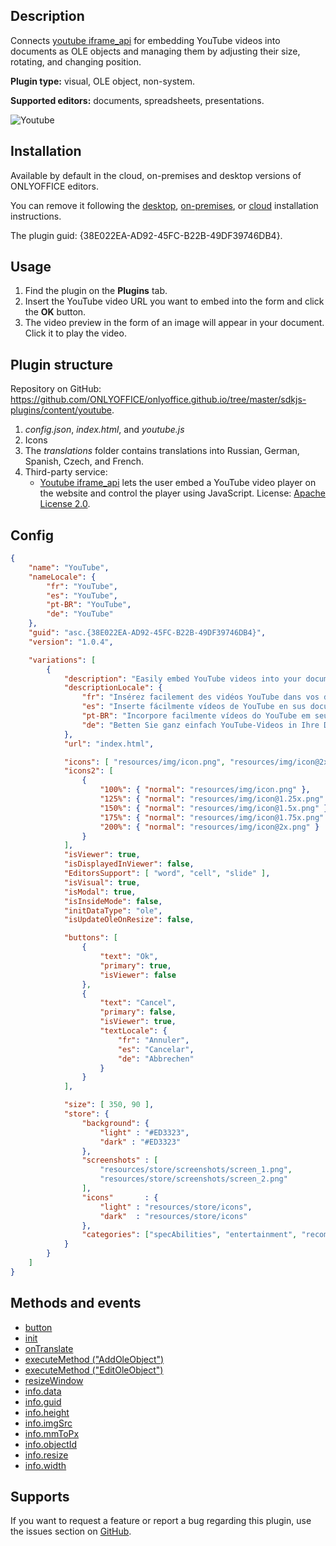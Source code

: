 ## Description

Connects [youtube iframe\_api](https://developers.google.com/youtube/iframe_api_reference) for embedding YouTube videos into documents as OLE objects and managing them by adjusting their size, rotating, and changing position.

**Plugin type:** visual, OLE object, non-system.

**Supported editors:** documents, spreadsheets, presentations.

![Youtube](/assets/images/plugins/gifs/youtube.gif)

## Installation

Available by default in the cloud, on-premises and desktop versions of ONLYOFFICE editors.

You can remove it following the [desktop](../../Adding%20plugins/ONLYOFFICE%20Desktop%20Editors/index.md), [on-premises](../../Adding%20plugins/ONLYOFFICE%20Docs%20on-premises/index.md), or [cloud](../../Adding%20plugins/ONLYOFFICE%20Cloud/index.md) installation instructions.

The plugin guid: {38E022EA-AD92-45FC-B22B-49DF39746DB4}.

## Usage

1. Find the plugin on the **Plugins** tab.
2. Insert the YouTube video URL you want to embed into the form and click the **OK** button.
3. The video preview in the form of an image will appear in your document. Click it to play the video.

## Plugin structure

Repository on GitHub: <https://github.com/ONLYOFFICE/onlyoffice.github.io/tree/master/sdkjs-plugins/content/youtube>.

1. *config.json*, *index.html*, and *youtube.js*
2. Icons
3. The *translations* folder contains translations into Russian, German, Spanish, Czech, and French.
4. Third-party service:
   * [Youtube iframe\_api](https://developers.google.com/youtube/iframe_api_reference) lets the user embed a YouTube video player on the website and control the player using JavaScript. License: [Apache License 2.0](https://www.apache.org/licenses/LICENSE-2.0).

## Config

``` json
{
    "name": "YouTube",
    "nameLocale": {
        "fr": "YouTube",
        "es": "YouTube",
        "pt-BR": "YouTube",
        "de": "YouTube"
    },
    "guid": "asc.{38E022EA-AD92-45FC-B22B-49DF39746DB4}",
    "version": "1.0.4",

    "variations": [
        {
            "description": "Easily embed YouTube videos into your documents.",
            "descriptionLocale": {
                "fr": "Insérez facilement des vidéos YouTube dans vos documents.",
                "es": "Inserte fácilmente vídeos de YouTube en sus documentos.",
                "pt-BR": "Incorpore facilmente vídeos do YouTube em seus documentos.",
                "de": "Betten Sie ganz einfach YouTube-Videos in Ihre Dokumente ein."
            },
            "url": "index.html",

            "icons": [ "resources/img/icon.png", "resources/img/icon@2x.png" ],
            "icons2": [
                {
                    "100%": { "normal": "resources/img/icon.png" },
                    "125%": { "normal": "resources/img/icon@1.25x.png" },
                    "150%": { "normal": "resources/img/icon@1.5x.png" },
                    "175%": { "normal": "resources/img/icon@1.75x.png" },
                    "200%": { "normal": "resources/img/icon@2x.png" }
                }
            ],
            "isViewer": true,
            "isDisplayedInViewer": false,
            "EditorsSupport": [ "word", "cell", "slide" ],
            "isVisual": true,
            "isModal": true,
            "isInsideMode": false,
            "initDataType": "ole",
            "isUpdateOleOnResize": false,

            "buttons": [
                {
                    "text": "Ok",
                    "primary": true,
                    "isViewer": false
                },
                {
                    "text": "Cancel",
                    "primary": false,
                    "isViewer": true,
                    "textLocale": {
                        "fr": "Annuler",
                        "es": "Cancelar",
                        "de": "Abbrechen"
                    }
                }
            ],

            "size": [ 350, 90 ],
            "store": {
                "background": {
                    "light" : "#ED3323",
                    "dark" : "#ED3323"
                },
                "screenshots" : [
                    "resources/store/screenshots/screen_1.png",
                    "resources/store/screenshots/screen_2.png"
                ],
                "icons"       : {
                    "light" : "resources/store/icons",
                    "dark"  : "resources/store/icons"
                },
                "categories": ["specAbilities", "entertainment", "recommended"]
            }
        }
    ]
}
```

## Methods and events

* [button](/plugin/events/button)
* [init](/plugin/events/init)
* [onTranslate](/plugin/events/ontranslate)
* [executeMethod ("AddOleObject")](/plugin/executemethod/common/addoleobject)
* [executeMethod ("EditOleObject")](/plugin/executemethod/common/editoleobject)
* [resizeWindow](/plugin/resizewindow)
* [info.data](/plugin/info#data)
* [info.guid](/plugin/info#guid)
* [info.height](/plugin/info#height)
* [info.imgSrc](/plugin/info#imgSrc)
* [info.mmToPx](/plugin/info#mmToPx)
* [info.objectId](/plugin/info#objectId)
* [info.resize](/plugin/info#resize)
* [info.width](/plugin/info#width)

## Supports

If you want to request a feature or report a bug regarding this plugin, use the issues section on [GitHub](https://github.com/ONLYOFFICE/onlyoffice.github.io/issues).
